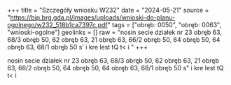 +++
title = "Szczegóły wniosku W232"
date = "2024-05-21"
source = "https://bip.brg.gda.pl/images/uploads/wnioski-do-planu-ogolnego/w232_518b1ca7397c.pdf"
tags = ["obręb: 0050", "obręb: 0063", "wnioski-ogolne"]
geolinks = []
raw = "nosin secie działek nr 23 obręb 63, 68/3 obręb 50, 62 obręb 63, 21 obręb 63, 66/2 obręb 50, 64 obręb 50, 64 obręb 63, 68/1 obręb 50 s' i kre lest tQ t< i "
+++

nosin secie działek nr 23 obręb 63, 68/3 obręb 50, 62 obręb 63, 21 obręb 63, 66/2
obręb 50, 64 obręb 50, 64 obręb 63, 68/1 obręb 50 s" i kre lest tQ t< i



